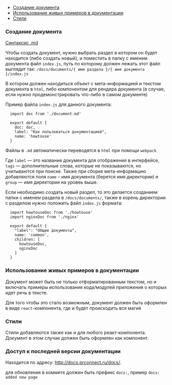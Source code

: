 
  * [Создание документа](#start "Старт")
  * [Использование живых примеров в документации](#dynamic "Динамика")
  * [Стили](#styles "Стили")


  <a name="start"></a>
  ### Создание документа

  [Синтаксис .md](http://daringfireball.net/projects/markdown/syntax)

  Чтобы создать документ, нужно выбрать раздел в котором он будет находится (либо создать новый), и поместить в папку с именем документа файл `index.js`, путь по которому должен лежать этот файл выглядит так: `/docs/documents/{ имя раздела }/{ имя документа }/index.js`

  В котором должен находиться объект с мета-информацией и текстом документа в `html`, либо компонентом для рендера документа (в случае, если нужно продемонстрировать что-либо в самом документе)


  Пример файла `index.js` для данного документа:
  ```
    import doc from './document.md'

    export default {
      doc: doc,
      label: "Как пользоваться документацией",
      name: 'howtouse'
    }
  ```

  Файлы в `.md` автоматически переводятся в `html` при помощи `webpack`

  Где `label` — это название документа для отображения в интерфейсе, `tags` — дополнительные слова, которые не показываются, но учитываются при поиске. Также при сборке мета-информацию добавляются поля `name` – имя документа (берется имя директории) и `group` — имя директории на уровеь выше.  

  Если необходимо создать новый раздел, то это делается созданием папки с именем раздела в `/docs/documents/`, также в корень директории с разделом нужно положить файл `index.js` формата:

  ```
    import howtouseDoc from './howtouse'
    import nginxDoc from './nginx'

    export default {
      "label": "Общие документы",
      name: 'common',
      children: [
        howtouseDoc,
        nginxDoc
      ]
    }

  ```

  <a name="dynamic"></a>
  ### Использование живых примеров в документации

  Документ может быть не только отформатированным текстом, но и включать примеры использования кода/модулей приложения о которых идет речь в тексте.

  Для того чтобы это стало возможным, документ должен быть оформлен в виде `react`-компонента, где и будет происходить вся магия

  <a name="styles"></a>
  ### Стили

  Стили добавляются также как и для любого реакт-компонента. Документ в этом случае должен быть оформлен как компонент.


  ### Доступ к последней версии документации

  Находится по адресу: http://docs.prconnect.ru/docs/.

  для обновления в коммите должен быть префикс `docs:`, пример
  `docs: added new page`
